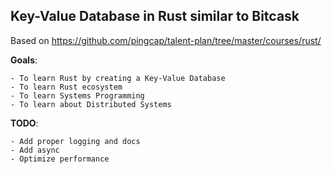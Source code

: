 ## Key-Value Database in  Rust similar to Bitcask

Based on https://github.com/pingcap/talent-plan/tree/master/courses/rust/



**Goals**:

    - To learn Rust by creating a Key-Value Database
    - To learn Rust ecosystem
    - To learn Systems Programming
    - To learn about Distributed Systems
    
 **TODO**:
 
    - Add proper logging and docs
    - Add async
    - Optimize performance
    
